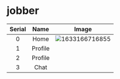 # jobber
| Serial | Name | Image |
| :-: | :-: | :-: |  
| 0 | Home | ![1633166716855](https://user-images.githubusercontent.com/76897002/135710823-1494d8d4-fbac-471e-9046-1279f96c8baf.png)|
| 1 | Profile |  |
| 2 | Profile |  |
| 3 | Chat |  |
